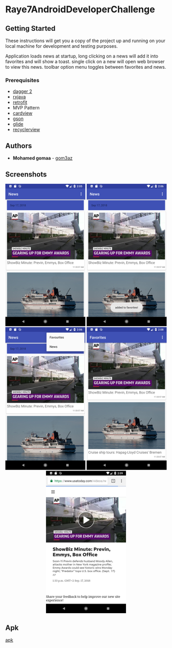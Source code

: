 # Raye7AndroidDeveloperChallenge

## Getting Started

These instructions will get you a copy of the project up and running on your local machine for development and testing purposes.

Application loads news at startup, long clicking on a news will add it into favorites and will show a toast.
single click on a new will open web browser to view this news.
toolbar option menu toggles between favorites and news.

### Prerequisites

* [dagger 2](https://github.com/google/dagger)
* [rxjava](https://github.com/ReactiveX/RxJava)
* [retrofit](https://square.github.io/retrofit/)
* MVP Pattern
* [cardview](https://developer.android.com/guide/topics/ui/layout/cardview)
* [gson](https://github.com/google/gson)
* [glide](https://github.com/bumptech/glide)
* [recyclerview](https://developer.android.com/guide/topics/ui/layout/recyclerview)

## Authors

* **Mohamed gomaa** - [gom3az](https://github.com/gom3az)

## Screenshots
<div align="center">
    <img src="ss/Screenshot_1537185941.png" width="250px"</img> 
    <img src="ss/Screenshot_1537185974.png" width="250px"</img>     
    <img src="ss/Screenshot_1537185987.png" width="250px"</img> 
    <img src="ss/Screenshot_1537186094.png" width="250px"</img> 
    <img src="ss/Screenshot_1537186176.png" width="250px"</img>
</div>

## Apk
[apk](ss/raye7.apk)


